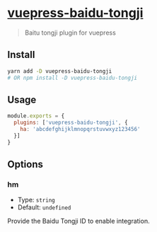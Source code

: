 # [vuepress-baidu-tongji](https://github.com/mlinquan/vuepress-baidu-tongji)

> Baitu tongji plugin for vuepress

## Install

```bash
yarn add -D vuepress-baidu-tongji
# OR npm install -D vuepress-baidu-tongji
```

## Usage

```javascript
module.exports = {
  plugins: ['vuepress-baidu-tongji', {
    ha: 'abcdefghijklmnopqrstuvwxyz123456'
  }]
}
```

## Options

### hm

- Type: `string`
- Default: `undefined`

Provide the Baidu Tongji ID to enable integration.
